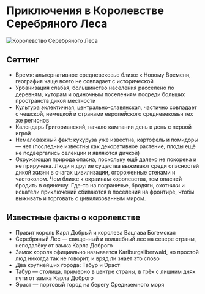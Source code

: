# Приключения в Королевстве Серебряного Леса
![Королевство Серебряного Леса](https://github.com/8kto/ttrpg-recaps/assets/18572703/182166f5-6300-427c-bff2-f44ff5f447a5)

## Сеттинг
* Время: альтернативное средневековье ближе к Новому Времени, география чаще всего не совпадает с исторической
* Урбанизация слабая, большинство населения расселено по деревням, хуторам и одиночным поселениям посреди больших пространств дикой местности
* Культура эклектичная, центрально-славянская, частично совпадает с чешской, немецкой и странами европейского средневековья тех же регионов
* Календарь Григорианский, начало кампании день в день с первой игрой
* Немаловажный факт: кукуруза уже известна, картофель и помидоры — нет (последние известны как декоративное растение, плоды ещё не подвергались селекции и являются дичкой)
* Окружающая природа опасна, поскольку ещё далеко не покорена и не приручена. Люди и другие существа выживают среди опасностей дикой жизни в очагах цивилизации, огороженные стенами и частоколом. Чем ближе к окраинам королевства, тем опасней бродить в одиночку. Где-то на пограничье, бродяги, охотники и искатели приключений сбиваются в поселения на фронтире, чтобы выживать и торговать с цивилизованным миром.


## Известные факты о королевстве
* Правит король Карл Добрый и королева Вацлава Богемская
* Серебряный Лес — священный и волшебный лес на севере страны, неподалёку от замка Карла Доброго
* Замок короля официально называется Karlburgsilberwald, но простой люд никогда так не говорит, и вряд ли знает это слово
* Два крупнейших города: Табур и Эраст
* Табур — столица, примерно в центре страны, в трёх с лишним днях пути от замка Карла Доброго
* Эраст — портовый город на берегу Средиземного моря
